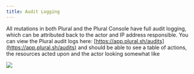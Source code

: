 ```yaml
---
title: Audit Logging
---
```


All mutations in both Plural and the Plural Console have full audit logging, which can be attributed back to the actor and IP address responsible.  You can view the Plural audit logs here: [https://app.plural.sh/audits](https://app.plural.sh/audits) and should be able to see a table of actions, the resources acted upon and the actor looking somewhat like&#x20;

![](</assets/Screen Shot 2021-07-23 at 6.34.53 PM.png>)